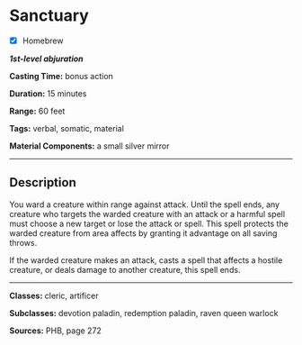 # Sanctuary

- [x] Homebrew

***1st-level abjuration***

**Casting Time:** bonus action

**Duration:** 15 minutes

**Range:** 60 feet

**Tags:** verbal, somatic, material

**Material Components:** a small silver mirror

---

## Description
You ward a creature within range against attack. Until the spell ends, any creature who targets the warded creature with an attack or a harmful spell must choose a new target or lose the attack or spell. This spell protects the warded creature from area affects by granting it advantage on all saving throws.

If the warded creature makes an attack, casts a spell that affects a hostile creature, or deals damage to another creature, this spell ends.

---

**Classes:** cleric, artificer

**Subclasses:** devotion paladin, redemption paladin, raven queen warlock

**Sources:** PHB, page 272
